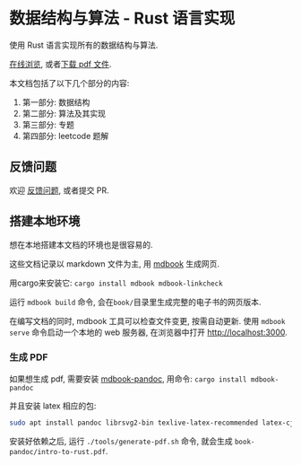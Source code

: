 
# 数据结构与算法 - Rust 语言实现

使用 Rust 语言实现所有的数据结构与算法.

[在线浏览](https://algs.biofan.org), 或者[下载 pdf 文件](https://share.biofan.org/algs.pdf).

本文档包括了以下几个部分的内容:
1. 第一部分: 数据结构
2. 第二部分: 算法及其实现
3. 第三部分: 专题
4. 第四部分: leetcode 题解

## 反馈问题

欢迎 [反馈问题](https://github.com/xushaohua/TheAlgorithms/issues), 或者提交 PR.

## 搭建本地环境

想在本地搭建本文档的环境也是很容易的.

这些文档记录以 markdown 文件为主, 用 [mdbook](https://github.com/rust-lang/mdBook) 生成网页.

用cargo来安装它: `cargo install mdbook mdbook-linkcheck`

运行 `mdbook build` 命令, 会在`book/`目录里生成完整的电子书的网页版本.

在编写文档的同时, mdbook 工具可以检查文件变更, 按需自动更新.
使用 `mdbook serve` 命令启动一个本地的 web 服务器, 在浏览器中打开 [http://localhost:3000](http://localhost:3000).

### 生成 PDF

如果想生成 pdf, 需要安装 [mdbook-pandoc](https://github.com/max-heller/mdbook-pandoc),
用命令: `cargo install mdbook-pandoc`

并且安装 latex 相应的包:

```bash
sudo apt install pandoc librsvg2-bin texlive-latex-recommended latex-cjk-all texlive-xetex
```

安装好依赖之后, 运行 `./tools/generate-pdf.sh` 命令, 就会生成 `book-pandoc/intro-to-rust.pdf`.
